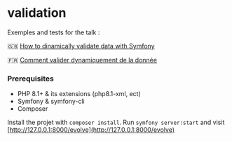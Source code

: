 # validation
Exemples and tests for the talk :

🇬🇧 [How to dinamically validate data with Symfony](https://speakerdeck.com/marionleherisson/how-to-dynamically-validate-data-with-symfony)

🇫🇷 [Comment valider dynamiquement de la donnée](https://speakerdeck.com/marionleherisson/valider-dynamiquement-de-la-donnee-avec-symfony)

### Prerequisites 
- PHP 8.1+ & its extensions (php8.1-xml, ect)
- Symfony & symfony-cli
- Composer

Install the projet with `composer install`.
Run `symfony server:start` and visit [http://127.0.0.1:8000/evolve](http://127.0.0.1:8000/evolve)
